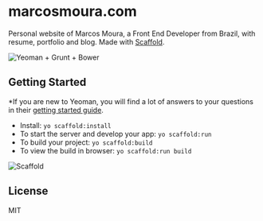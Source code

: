 # marcosmoura.com

Personal website of Marcos Moura, a Front End Developer from Brazil, with resume, portfolio and blog. Made with [Scaffold](http://marcosmoura.github.io/generator-scaffold/).

![Yeoman + Grunt + Bower](http://marcosmoura.com/yeoman-grunt-bower.png)


## Getting Started

*If you are new to Yeoman, you will find a lot of answers to your questions in their [getting started guide](http://yeoman.io/learning/).

* Install: `yo scaffold:install`
* To start the server and develop your app: `yo scaffold:run`
* To build your project: `yo scaffold:build`
* To view the build in browser: `yo scaffold:run build`

![Scaffold](http://marcosmoura.com/scaffold.png)


## License

MIT
